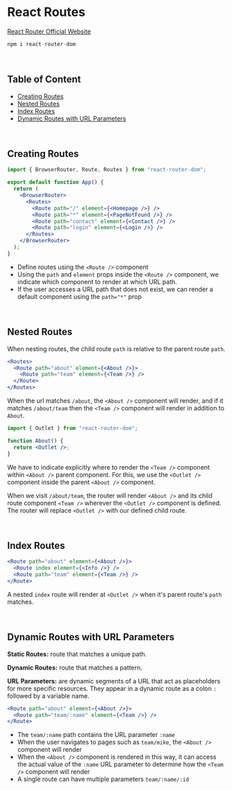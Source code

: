 # React Routes

[React Router Official Website](https://reactrouter.com/)

```jsx
npm i react-router-dom
```

<br>

## Table of Content

- [Creating Routes](#creating-routes)
- [Nested Routes](#nested-routes)
- [Index Routes](#index-routes)
- [Dynamic Routes with URL Parameters](#dynamic-routes-with-url-parameters)

<br>

## Creating Routes

```jsx
import { BrowserRouter, Route, Routes } from "react-router-dom";

export default function App() {
  return (
    <BrowserRouter>
      <Routes>
        <Route path="/" element={<Homepage />} />
        <Route path="*" element={<PageNotFound />} />
        <Route path="contact" element={<Contact />} />
        <Route path="login" element={<Login />} />
      </Routes>
    </BrowserRouter>
  );
}
```

- Define routes using the `<Route />` component
- Using the `path` and `element` props inside the `<Route />` component, we indicate which component to render at which URL path.
- If the user accesses a URL path that does not exist, we can render a default component using the `path="*"` prop

<br>

## Nested Routes

When nesting routes, the child route `path` is relative to the parent route `path`.

```jsx
<Routes>
  <Route path="about" element={<About />}>
    <Route path="team" element={<Team />} />
  </Route>
</Routes>
```

When the url matches `/about`, the `<About />` component will render, and if it matches `/about/team` then the `<Team />` component will render in addition to `About`.

```jsx
import { Outlet } from "react-router-dom";

function About() {
  return <Outlet />;
}
```

We have to indicate explicitly where to render the `<Team />` component within `<About />` parent component. For this, we use the `<Outlet />` component inside the parent `<About />` component.

When we visit `/about/team`, the router will render `<About />` and its child route component `<Team />` wherever the `<Outlet />` component is defined. The router will replace `<Outlet />` with our defined child route.

<br>

## Index Routes

```jsx
<Route path="about" element={<About />}>
  <Route index element={<Info />} />
  <Route path="team" element={<Team />} />
</Route>
```

A nested `index` route will render at `<Outlet />` when it's parent route's `path` matches.

<br>

## Dynamic Routes with URL Parameters

**Static Routes:** route that matches a unique path.

**Dynamic Routes:** route that matches a pattern.

**URL Parameters:** are dynamic segments of a URL that act as placeholders for more specific resources. They appear in a dynamic route as a colon `:` followed by a variable name.

```jsx
<Route path="about" element={<About />}>
  <Route path="team/:name" element={<Team />} />
</Route>
```

- The `team/:name` path contains the URL parameter `:name`
- When the user navigates to pages such as `team/mike`, the `<About />` component will render
- When the `<About />` component is rendered in this way, it can access the actual value of the `:name` URL parameter to determine how the `<Team />` component will render
- A single route can have multiple parameters `team/:name/:id`
